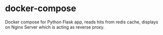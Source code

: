 # docker-compose
Docker compose for Python Flask app, reads hits from redis cache, displays on Nginx Server which is acting as reverse proxy.
